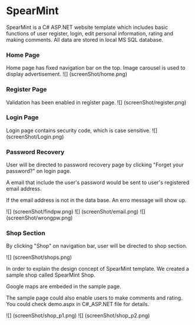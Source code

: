 # SpearMint

SpearMint is a C# ASP.NET website template which includes basic functions of user register, login, edit personal information, rating and making comments. All data are stored in local MS SQL database.

### Home Page

Home page has fixed navigation bar on the top. Image carousel is used to display advertisement.
![] (screenShot/home.png)

### Register Page

Validation has been enabled in register page.
![] (screenShot/register.png)



### Login Page

Login page contains security code, which is case sensitive.
![] (screenShot/Login.png)



### Password Recovery

User will be directed to password recovery page by clicking "Forget your password?" on login page.

A email that include the user's password would be sent to user's registered email address.

If the email address is not in the data base. An erro message will show up.

![] (screenShot/findpw.png)
![] (screenShot/email.png)
![] (screenShot/wrongpw.png)


### Shop Section

By clicking "Shop" on navigation bar, user will be directed to shop section.

![] (screenShot/shops.png)

In order to explain the design concept of SpearMint template. We created a sample shop called SpearMint Shop.

Google maps are embeded in the sample page.

The sample page could also enable users to make comments and rating. You could check demo.aspx in C#_ASP.NET file for details.

![] (screenShot/shop_p1.png)
![] (screenShot/shop_p2.png)












